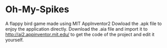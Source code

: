 # Oh-My-Spikes
A flappy bird game made using MIT AppInventor2
Dowload the .apk file to enjoy the application directly.
Download the .aia file and import it to http://ai2.appinventor.mit.edu/ to get the code of the project and edit it yourself.
